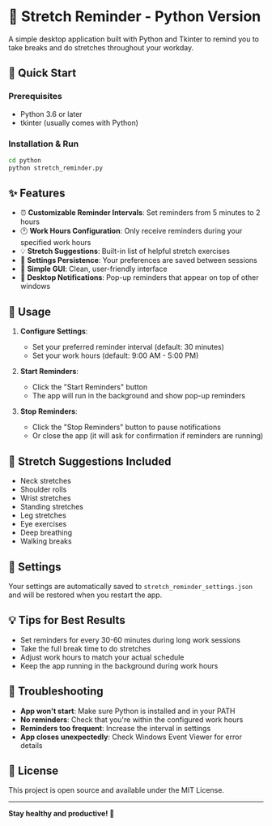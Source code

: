 # 💪 Stretch Reminder - Python Version

A simple desktop application built with Python and Tkinter to remind you to take breaks and do stretches throughout your workday.

## 🚀 Quick Start

### Prerequisites
- Python 3.6 or later
- tkinter (usually comes with Python)

### Installation & Run
```bash
cd python
python stretch_reminder.py
```

## ✨ Features

- ⏰ **Customizable Reminder Intervals**: Set reminders from 5 minutes to 2 hours
- 🕐 **Work Hours Configuration**: Only receive reminders during your specified work hours
- 💡 **Stretch Suggestions**: Built-in list of helpful stretch exercises
- 💾 **Settings Persistence**: Your preferences are saved between sessions
- 🎨 **Simple GUI**: Clean, user-friendly interface
- 🔔 **Desktop Notifications**: Pop-up reminders that appear on top of other windows

## 🎯 Usage

1. **Configure Settings**:
   - Set your preferred reminder interval (default: 30 minutes)
   - Set your work hours (default: 9:00 AM - 5:00 PM)

2. **Start Reminders**:
   - Click the "Start Reminders" button
   - The app will run in the background and show pop-up reminders

3. **Stop Reminders**:
   - Click the "Stop Reminders" button to pause notifications
   - Or close the app (it will ask for confirmation if reminders are running)

## 🎯 Stretch Suggestions Included

- Neck stretches
- Shoulder rolls
- Wrist stretches
- Standing stretches
- Leg stretches
- Eye exercises
- Deep breathing
- Walking breaks

## 🔧 Settings

Your settings are automatically saved to `stretch_reminder_settings.json` and will be restored when you restart the app.

## 💡 Tips for Best Results

- Set reminders for every 30-60 minutes during long work sessions
- Take the full break time to do stretches
- Adjust work hours to match your actual schedule
- Keep the app running in the background during work hours

## 🐛 Troubleshooting

- **App won't start**: Make sure Python is installed and in your PATH
- **No reminders**: Check that you're within the configured work hours
- **Reminders too frequent**: Increase the interval in settings
- **App closes unexpectedly**: Check Windows Event Viewer for error details

## 📝 License

This project is open source and available under the MIT License.

---

**Stay healthy and productive! 💪** 